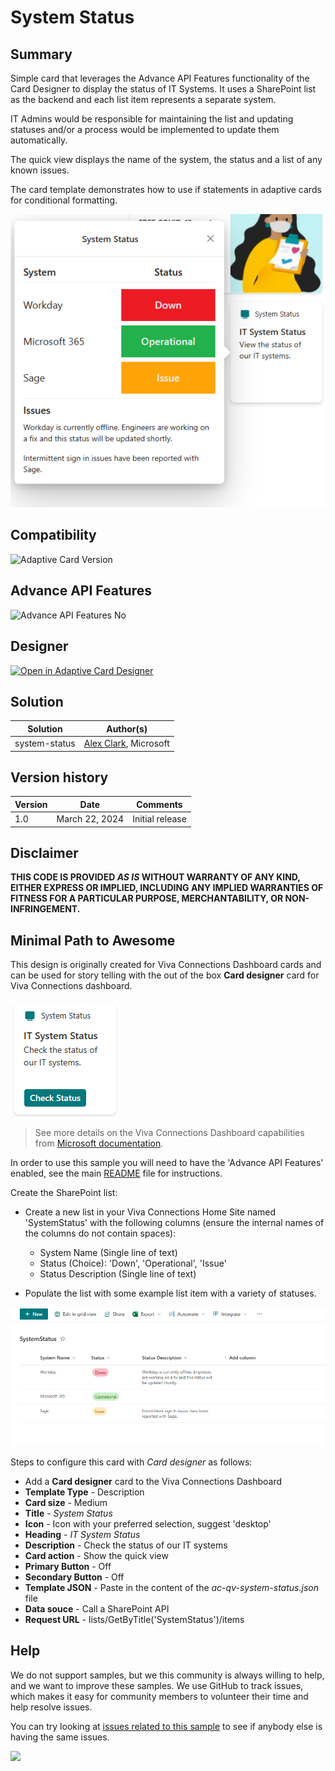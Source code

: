 # System Status

## Summary

Simple card that leverages the Advance API Features functionality of the Card Designer to display the status of IT Systems. It uses a SharePoint list as the backend and each list item represents a separate system.

IT Admins would be responsible for maintaining the list and updating statuses and/or a process would be implemented to update them automatically.

The quick view displays the name of the system, the status and a list of any known issues.

The card template demonstrates how to use if statements in adaptive cards for conditional formatting.

![picture of the extension in action](assets/card.png)

## Compatibility

![Adaptive Card Version](https://img.shields.io/badge/Adaptive%20Card%20Version-1.3-green.svg)

## Advance API Features

![Advance API Features No](https://img.shields.io/badge/Advance_API_Features-Yes-green)

## Designer

<p>
    <a href="https://adaptivecards.io/designer/index.html?card=https%3A%2F%2Fraw.githubusercontent.com%2Fpnp%2FAdaptiveCards-Templates%2Fmain%2Fsamples%2Fsystem-status%2Fac-quickview-system-status.json">
        <img src="https://raw.githubusercontent.com/pnp/AdaptiveCards-Templates/main/assets/btn-open-in-designer.png" alt="Open in Adaptive Card Designer" />
    </a>
</p>

## Solution

Solution|Author(s)
--------|---------
system-status | [Alex Clark](https://github.com/alexc-msft), Microsoft

## Version history

Version|Date|Comments
-------|----|--------
1.0|March 22, 2024|Initial release


## Disclaimer
**THIS CODE IS PROVIDED *AS IS* WITHOUT WARRANTY OF ANY KIND, EITHER EXPRESS OR IMPLIED, INCLUDING ANY IMPLIED WARRANTIES OF FITNESS FOR A PARTICULAR PURPOSE, MERCHANTABILITY, OR NON-INFRINGEMENT.**

## Minimal Path to Awesome

This design is originally created for Viva Connections Dashboard cards and can be used for story telling with the out of the box **Card designer** card for Viva Connections dashboard.

![picture of the dashboard card](assets/dashboard-card.png)

> See more details on the Viva Connections Dashboard capabilities from [Microsoft documentation](https://docs.microsoft.com/en-us/viva/connections/create-dashboard).

In order to use this sample you will need to have the 'Advance API Features' enabled, see the main [README](.\README) file for instructions. 

Create the SharePoint list:

- Create a new list in your Viva Connections Home Site named 'SystemStatus' with the following columns (ensure the internal names of the columns do not contain spaces):

    - System Name (Single line of text)
    - Status (Choice): 'Down', 'Operational', 'Issue'
    - Status Description (Single line of text)

- Populate the list with some example list item with a variety of statuses.

![picture of the SharePoint list](assets/list.png)

Steps to configure this card with *Card designer* as follows:

- Add a **Card designer** card to the Viva Connections Dashboard
- **Template Type** - Description
- **Card size** - Medium
- **Title** - *System Status*
- **Icon** - Icon with your preferred selection, suggest 'desktop'
- **Heading** - *IT System Status*
- **Description** - Check the status of our IT systems
- **Card action** - Show the quick view
- **Primary Button** - Off
- **Secondary Button** - Off
- **Template JSON** - Paste in the content of the *ac-qv-system-status.json* file
- **Data souce** - Call a SharePoint API
- **Request URL** - lists/GetByTitle('SystemStatus')/items

## Help

We do not support samples, but we this community is always willing to help, and we want to improve these samples. We use GitHub to track issues, which makes it easy for  community members to volunteer their time and help resolve issues.

You can try looking at [issues related to this sample](https://github.com/pnp/AdaptiveCards-Templates/issues) to see if anybody else is having the same issues.

<img src="https://pnptelemetry.azurewebsites.net/adaptivecards-templates/samples/system-status" />